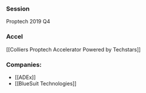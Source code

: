 
### Session
Proptech 2019 Q4

### Accel
[[Colliers Proptech Accelerator Powered by Techstars]]

### Companies:
- [[ADEx]]
- [[BlueSuit Technologies]]


